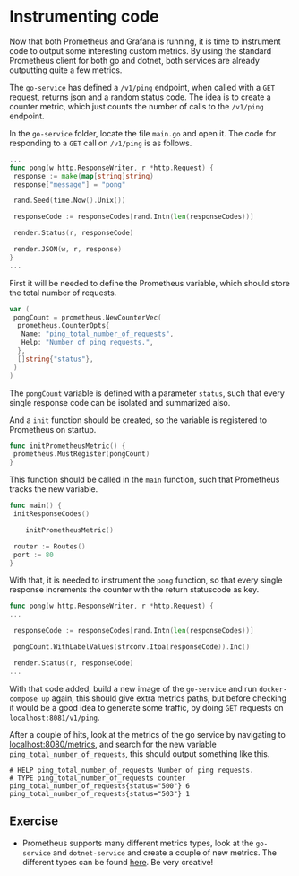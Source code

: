 # Instrumenting code

Now that both Prometheus and Grafana is running, it is time to instrument code
to output some interesting custom metrics. By using the standard Prometheus
client for both go and dotnet, both services are already outputting quite a few
metrics.

The `go-service` has defined a `/v1/ping` endpoint, when called with a `GET`
request, returns json and a random status code. The idea is to create a counter
metric, which just counts the number of calls to the `/v1/ping` endpoint.

In the `go-service` folder, locate the file `main.go` and open it. The code for
responding to a `GET` call on `/v1/ping` is as follows.

```go
...
func pong(w http.ResponseWriter, r *http.Request) {
 response := make(map[string]string)
 response["message"] = "pong"

 rand.Seed(time.Now().Unix())

 responseCode := responseCodes[rand.Intn(len(responseCodes))]

 render.Status(r, responseCode)

 render.JSON(w, r, response)
}
...

```

First it will be needed to define the Prometheus variable, which should store
the total number of requests.

```go
var (
 pongCount = prometheus.NewCounterVec(
  prometheus.CounterOpts{
   Name: "ping_total_number_of_requests",
   Help: "Number of ping requests.",
  },
  []string{"status"},
 )
)
```

The `pongCount` variable is defined with a parameter `status`, such that every
single response code can be isolated and summarized also.

And a `init` function should be created, so the variable is registered to
Prometheus on startup.

```go
func initPrometheusMetric() {
 prometheus.MustRegister(pongCount)
}
```

This function should be called in the `main` function, such that Prometheus
tracks the new variable.

```go
func main() {
 initResponseCodes()

    initPrometheusMetric()

 router := Routes()
 port := 80
}
```

With that, it is needed to instrument the `pong` function, so that every single
response increments the counter with the return statuscode as key.

```go
func pong(w http.ResponseWriter, r *http.Request) {
...

 responseCode := responseCodes[rand.Intn(len(responseCodes))]

 pongCount.WithLabelValues(strconv.Itoa(responseCode)).Inc()

 render.Status(r, responseCode)
...
```

With that code added, build a new image of the `go-service` and run
`docker-compose up` again, this should give extra metrics paths, but before
checking it would be a good idea to generate some traffic, by doing `GET`
requests on `localhost:8081/v1/ping`.

After a couple of hits, look at the metrics of the go service by navigating to
[localhost:8080/metrics](localhost:8080/metrics), and search for the new
variable `ping_total_number_of_requests`, this should output something like
this.

```text
# HELP ping_total_number_of_requests Number of ping requests.
# TYPE ping_total_number_of_requests counter
ping_total_number_of_requests{status="500"} 6
ping_total_number_of_requests{status="503"} 1
```

## Exercise

- Prometheus supports many different metrics types, look at the `go-service` and
  `dotnet-service` and create a couple of new metrics. The different types can
  be found [here](https://prometheus.io/docs/concepts/metric_types/). Be very
  creative!
